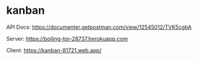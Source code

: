 # kanban

API Docs: https://documenter.getpostman.com/view/12545012/TVK5cgbA

Server: https://boiling-tor-28737.herokuapp.com

Client: https://kanban-81721.web.app/

